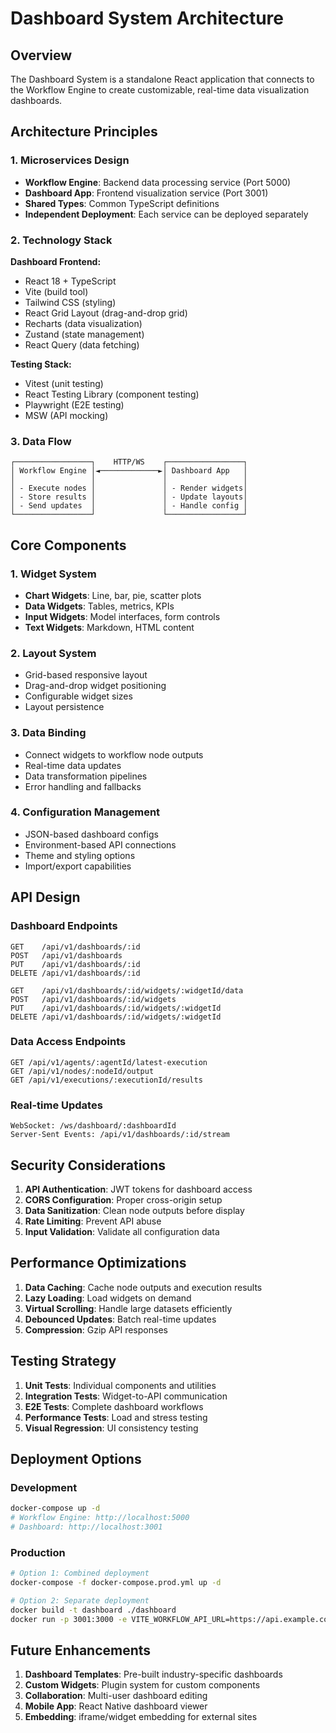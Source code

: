 # Dashboard System Architecture

## Overview

The Dashboard System is a standalone React application that connects to the Workflow Engine to create customizable, real-time data visualization dashboards.

## Architecture Principles

### 1. Microservices Design
- **Workflow Engine**: Backend data processing service (Port 5000)
- **Dashboard App**: Frontend visualization service (Port 3001)
- **Shared Types**: Common TypeScript definitions
- **Independent Deployment**: Each service can be deployed separately

### 2. Technology Stack

**Dashboard Frontend:**
- React 18 + TypeScript
- Vite (build tool)
- Tailwind CSS (styling)
- React Grid Layout (drag-and-drop grid)
- Recharts (data visualization)
- Zustand (state management)
- React Query (data fetching)

**Testing Stack:**
- Vitest (unit testing)
- React Testing Library (component testing)
- Playwright (E2E testing)
- MSW (API mocking)

### 3. Data Flow

```
┌─────────────────┐    HTTP/WS    ┌─────────────────┐
│ Workflow Engine │◄─────────────►│ Dashboard App   │
│                 │               │                 │
│ - Execute nodes │               │ - Render widgets│
│ - Store results │               │ - Update layouts│
│ - Send updates  │               │ - Handle config │
└─────────────────┘               └─────────────────┘
```

## Core Components

### 1. Widget System
- **Chart Widgets**: Line, bar, pie, scatter plots
- **Data Widgets**: Tables, metrics, KPIs
- **Input Widgets**: Model interfaces, form controls
- **Text Widgets**: Markdown, HTML content

### 2. Layout System
- Grid-based responsive layout
- Drag-and-drop widget positioning
- Configurable widget sizes
- Layout persistence

### 3. Data Binding
- Connect widgets to workflow node outputs
- Real-time data updates
- Data transformation pipelines
- Error handling and fallbacks

### 4. Configuration Management
- JSON-based dashboard configs
- Environment-based API connections
- Theme and styling options
- Import/export capabilities

## API Design

### Dashboard Endpoints
```
GET    /api/v1/dashboards/:id
POST   /api/v1/dashboards
PUT    /api/v1/dashboards/:id
DELETE /api/v1/dashboards/:id

GET    /api/v1/dashboards/:id/widgets/:widgetId/data
POST   /api/v1/dashboards/:id/widgets
PUT    /api/v1/dashboards/:id/widgets/:widgetId
DELETE /api/v1/dashboards/:id/widgets/:widgetId
```

### Data Access Endpoints
```
GET /api/v1/agents/:agentId/latest-execution
GET /api/v1/nodes/:nodeId/output
GET /api/v1/executions/:executionId/results
```

### Real-time Updates
```
WebSocket: /ws/dashboard/:dashboardId
Server-Sent Events: /api/v1/dashboards/:id/stream
```

## Security Considerations

1. **API Authentication**: JWT tokens for dashboard access
2. **CORS Configuration**: Proper cross-origin setup
3. **Data Sanitization**: Clean node outputs before display
4. **Rate Limiting**: Prevent API abuse
5. **Input Validation**: Validate all configuration data

## Performance Optimizations

1. **Data Caching**: Cache node outputs and execution results
2. **Lazy Loading**: Load widgets on demand
3. **Virtual Scrolling**: Handle large datasets efficiently
4. **Debounced Updates**: Batch real-time updates
5. **Compression**: Gzip API responses

## Testing Strategy

1. **Unit Tests**: Individual components and utilities
2. **Integration Tests**: Widget-to-API communication
3. **E2E Tests**: Complete dashboard workflows
4. **Performance Tests**: Load and stress testing
5. **Visual Regression**: UI consistency testing

## Deployment Options

### Development
```bash
docker-compose up -d
# Workflow Engine: http://localhost:5000
# Dashboard: http://localhost:3001
```

### Production
```bash
# Option 1: Combined deployment
docker-compose -f docker-compose.prod.yml up -d

# Option 2: Separate deployment
docker build -t dashboard ./dashboard
docker run -p 3001:3000 -e VITE_WORKFLOW_API_URL=https://api.example.com dashboard
```

## Future Enhancements

1. **Dashboard Templates**: Pre-built industry-specific dashboards
2. **Custom Widgets**: Plugin system for custom components
3. **Collaboration**: Multi-user dashboard editing
4. **Mobile App**: React Native dashboard viewer
5. **Embedding**: iframe/widget embedding for external sites